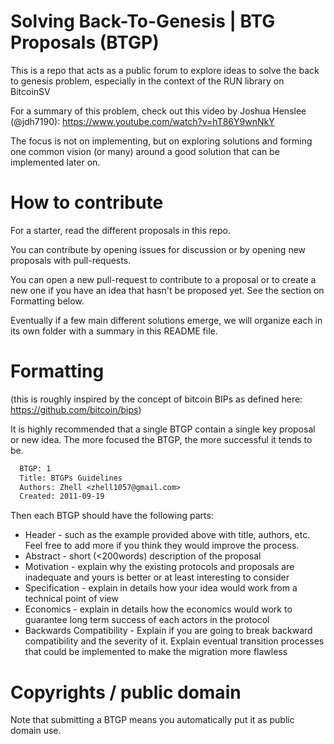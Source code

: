 # Solving Back-To-Genesis | BTG Proposals (BTGP)

This is a repo that acts as a public forum to explore ideas to solve the back to genesis problem, especially in the context of the RUN library on BitcoinSV

For a summary of this problem, check out this video by Joshua Henslee (@jdh7190): https://www.youtube.com/watch?v=hT86Y9wnNkY

The focus is not on implementing, but on exploring solutions and forming one common vision (or many) around a good solution that can be implemented later on.

# How to contribute

For a starter, read the different proposals in this repo.

You can contribute by opening issues for discussion or by opening new proposals with pull-requests.

You can open a new pull-request to contribute to a proposal or to create a new one if you have an idea that hasn't be proposed yet. See the section on Formatting below.

Eventually if a few main different solutions emerge, we will organize each in its own folder with a summary in this README file.

# Formatting

(this is roughly inspired by the concept of bitcoin BIPs as defined here: https://github.com/bitcoin/bips)

It is highly recommended that a single BTGP contain a single key proposal or new idea. The more focused the BTGP, the more successful it tends to be.

```txt
  BTGP: 1
  Title: BTGPs Guidelines
  Authors: Zhell <zhell1057@gmail.com>
  Created: 2011-09-19
  ```

Then each BTGP should have the following parts:

- Header - such as the example provided above with title, authors, etc. Feel free to add more if you think they would improve the process.
- Abstract - short (<200words) description of the proposal
- Motivation - explain why the existing protocols and proposals are inadequate and yours is better or at least interesting to consider
- Specification - explain in details how your idea would work from a technical point of view
- Economics - explain in details how the economics would work to guarantee long term success of each actors in the protocol
- Backwards Compatibility - Explain if you are going to break backward compatibility and the severity of it. Explain eventual transition processes that could be implemented to make the migration more flawless

# Copyrights / public domain

Note that submitting a BTGP means you automatically put it as public domain use.


